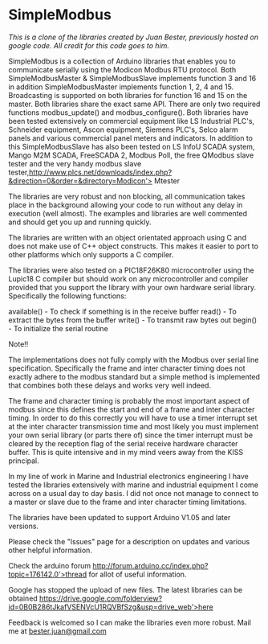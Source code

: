 # SimpleModbus 

_This is a clone of the libraries created by Juan Bester, previously hosted on google code. All credit for this code goes to him._

SimpleModbus is a collection of Arduino libraries that enables you to communicate serially using the Modicon Modbus RTU protocol. Both SimpleModbusMaster & SimpleModbusSlave implements function 3 and 16 in addition SimpleModbusMaster implements function 1, 2, 4 and 15. Broadcasting is supported on both libraries for function 16 and 15 on the master. Both libraries share the exact same API. There are only two required functions modbus_update() and modbus_configure(). Both libraries have been tested extensively on commercial equipment like LS Industrial PLC's, Schneider equipment, Ascon equipment, Siemens PLC's, Selco alarm panels and various commercial panel meters and indicators. In addition to this SimpleModbusSlave has also been tested on LS InfoU SCADA system, Mango M2M SCADA, FreeSCADA 2, Modbus Poll, the free QModbus slave tester and the very handy modbus slave tester,http://www.plcs.net/downloads/index.php?&direction=0&order=&directory=Modicon'> Mtester

The libraries are very robust and non blocking, all communication takes place in the background allowing your code to run without any delay in execution (well almost). The examples and libraries are well commented and should get you up and running quickly.

The libraries are written with an object orientated approach using C and does not make use of C++ object constructs. This makes it easier to port to other platforms which only supports a C compiler.

The libraries were also tested on a PIC18F26K80 microcontroller using the Lupic18 C compiler but should work on any microcontroller and compiler provided that you support the library with your own hardware serial library. Specifically the following functions:

available() - To check if something is in the receive buffer
read() - To extract the bytes from the buffer
write() - To transmit raw bytes out
begin() - To initialize the serial routine

Note!!

The implementations does not fully comply with the Modbus over serial line specification. Specifically the frame and inter character timing does not exactly adhere to the modbus standard but a simple method is implemented that combines both these delays and works very well indeed.

The frame and character timing is probably the most important aspect of modbus since this defines the start and end of a frame and inter character timing. In order to do this correctly you will have to use a timer interrupt set at the inter character transmission time and most likely you must implement your own serial library (or parts there of) since the timer interrupt must be cleared by the reception flag of the serial receive hardware character buffer. This is quite intensive and in my mind veers away from the KISS principal.

In my line of work in Marine and Industrial electronics engineering I have tested the libraries extensively with marine and industrial equipment I come across on a usual day to day basis. I did not once not manage to connect to a master or slave due to the frame and inter character timing limitations.

The libraries have been updated to support Arduino V1.05 and later versions.

Please check the "Issues" page for a description on updates and various other helpful information.

Check the arduino forum http://forum.arduino.cc/index.php?topic=176142.0'>thread for allot of useful information.

Google has stopped the upload of new files. The latest libraries can be obtained https://drive.google.com/folderview?id=0B0B286tJkafVSENVcU1RQVBfSzg&usp=drive_web'>here

Feedback is welcomed so I can make the libraries even more robust. Mail me at bester.juan@gmail.com

